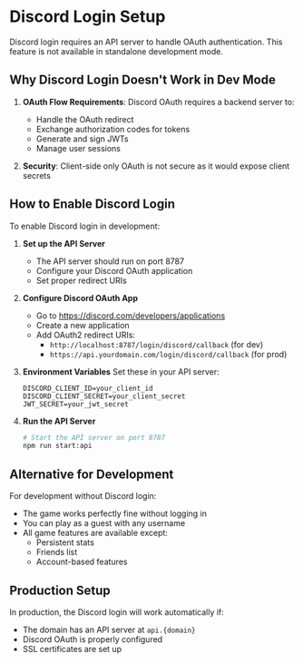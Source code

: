 # Discord Login Setup

Discord login requires an API server to handle OAuth authentication. This feature is not available in standalone development mode.

## Why Discord Login Doesn't Work in Dev Mode

1. **OAuth Flow Requirements**: Discord OAuth requires a backend server to:
   - Handle the OAuth redirect
   - Exchange authorization codes for tokens
   - Generate and sign JWTs
   - Manage user sessions

2. **Security**: Client-side only OAuth is not secure as it would expose client secrets

## How to Enable Discord Login

To enable Discord login in development:

1. **Set up the API Server**
   - The API server should run on port 8787
   - Configure your Discord OAuth application
   - Set proper redirect URIs

2. **Configure Discord OAuth App**
   - Go to https://discord.com/developers/applications
   - Create a new application
   - Add OAuth2 redirect URIs:
     - `http://localhost:8787/login/discord/callback` (for dev)
     - `https://api.yourdomain.com/login/discord/callback` (for prod)

3. **Environment Variables**
   Set these in your API server:
   ```
   DISCORD_CLIENT_ID=your_client_id
   DISCORD_CLIENT_SECRET=your_client_secret
   JWT_SECRET=your_jwt_secret
   ```

4. **Run the API Server**
   ```bash
   # Start the API server on port 8787
   npm run start:api
   ```

## Alternative for Development

For development without Discord login:
- The game works perfectly fine without logging in
- You can play as a guest with any username
- All game features are available except:
  - Persistent stats
  - Friends list
  - Account-based features

## Production Setup

In production, the Discord login will work automatically if:
- The domain has an API server at `api.{domain}`
- Discord OAuth is properly configured
- SSL certificates are set up